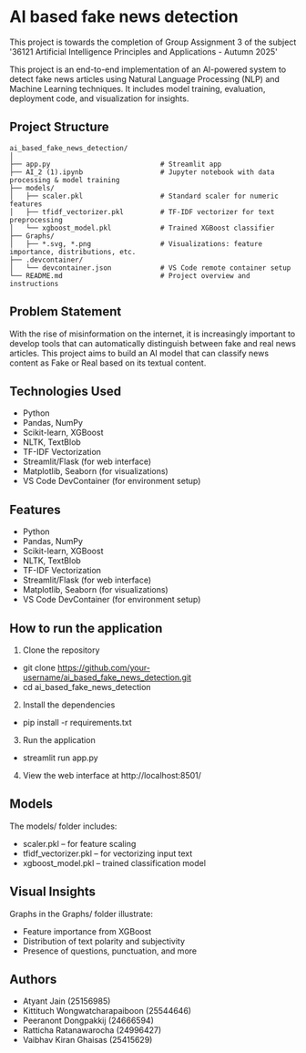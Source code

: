 # AI based fake news detection
This project is towards the completion of Group Assignment 3 of the subject '36121 Artificial Intelligence Principles and Applications - Autumn 2025'

This project is an end-to-end implementation of an AI-powered system to detect fake news articles using Natural Language Processing (NLP) and Machine Learning techniques. It includes model training, evaluation, deployment code, and visualization for insights.

## Project Structure
```text
ai_based_fake_news_detection/
│
├── app.py                           # Streamlit app
├── AI_2 (1).ipynb                   # Jupyter notebook with data processing & model training
├── models/
│   ├── scaler.pkl                   # Standard scaler for numeric features
│   ├── tfidf_vectorizer.pkl         # TF-IDF vectorizer for text preprocessing
│   └── xgboost_model.pkl            # Trained XGBoost classifier
├── Graphs/
│   ├── *.svg, *.png                 # Visualizations: feature importance, distributions, etc.
├── .devcontainer/
│   └── devcontainer.json            # VS Code remote container setup
└── README.md                        # Project overview and instructions
```

## Problem Statement
With the rise of misinformation on the internet, it is increasingly important to develop tools that can automatically distinguish between fake and real news articles. This project aims to build an AI model that can classify news content as Fake or Real based on its textual content.

## Technologies Used
- Python
- Pandas, NumPy
- Scikit-learn, XGBoost
- NLTK, TextBlob
- TF-IDF Vectorization
- Streamlit/Flask (for web interface)
- Matplotlib, Seaborn (for visualizations)
- VS Code DevContainer (for environment setup)

## Features
- Python
- Pandas, NumPy
- Scikit-learn, XGBoost
- NLTK, TextBlob
- TF-IDF Vectorization
- Streamlit/Flask (for web interface)
- Matplotlib, Seaborn (for visualizations)
- VS Code DevContainer (for environment setup)

## How to run the application
1. Clone the repository 
- git clone https://github.com/your-username/ai_based_fake_news_detection.git
- cd ai_based_fake_news_detection

2. Install the dependencies
- pip install -r requirements.txt

3. Run the application
- streamlit run app.py

4. View the web interface at http://localhost:8501/

## Models
The models/ folder includes:
- scaler.pkl – for feature scaling
- tfidf_vectorizer.pkl – for vectorizing input text
- xgboost_model.pkl – trained classification model

## Visual Insights
Graphs in the Graphs/ folder illustrate:
- Feature importance from XGBoost
- Distribution of text polarity and subjectivity
- Presence of questions, punctuation, and more

## Authors
- Atyant Jain (25156985)
- Kittituch Wongwatcharapaiboon (25544646)
- Peeranont Dongpakkij (24666594)
- Ratticha Ratanawarocha (24996427)
- Vaibhav Kiran Ghaisas (25415629)